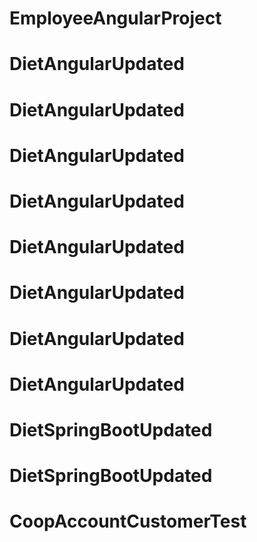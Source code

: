 # EmployeeAngularProject
# DietAngularUpdated
# DietAngularUpdated
# DietAngularUpdated
# DietAngularUpdated
# DietAngularUpdated
# DietAngularUpdated
# DietAngularUpdated
# DietAngularUpdated
# DietSpringBootUpdated
# DietSpringBootUpdated
# CoopAccountCustomerTest
